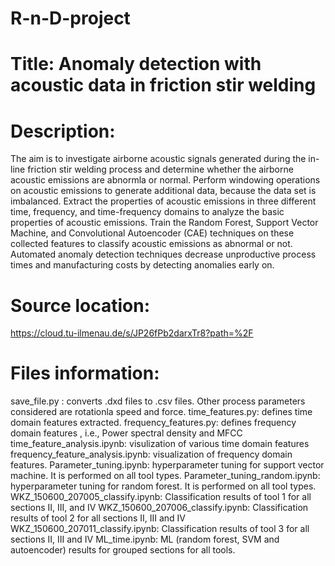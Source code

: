 # R-n-D-project
# Title: Anomaly detection with acoustic data in friction stir welding

# Description:
The aim is to investigate airborne acoustic signals generated during the in-line friction stir welding process and determine whether the airborne acoustic emissions are abnormla or normal. Perform windowing operations on acoustic emissions to generate additional data, because the data set is imbalanced. Extract the properties of acoustic emissions in three different time, frequency, and time-frequency domains to analyze the basic properties of acoustic emissions. Train the Random Forest, Support Vector Machine, and Convolutional Autoencoder (CAE) techniques on these collected features to classify acoustic emissions as abnormal or not. Automated anomaly detection
techniques decrease unproductive process times and manufacturing costs by detecting anomalies early on.

# Source location:
https://cloud.tu-ilmenau.de/s/JP26fPb2darxTr8?path=%2F

# Files information:
save_file.py : converts .dxd files to .csv files. Other process parameters considered are rotationla speed and force. 
time_features.py: defines time domain features extracted.
frequency_features.py: defines frequency domain features , i.e., Power spectral density and MFCC 
time_feature_analysis.ipynb: visulization of various time domain features
frequency_feature_analysis.ipynb: visualization of frequency domain features.
Parameter_tuning.ipynb: hyperparameter tuning for support vector machine. It is performed on all tool types.
Parameter_tuning_random.ipynb: hyperparameter tuning for random forest. It is performed on all tool types.
WKZ_150600_207005_classify.ipynb: Classification results of tool 1 for all sections II, III, and IV
WKZ_150600_207006_classify.ipynb: Classification results of tool 2 for all sections II, III and IV
WKZ_150600_207011_classify.ipynb: Classification results of tool 3 for all sections II, III and IV
ML_time.ipynb: ML (random forest, SVM and autoencoder) results for grouped sections for all tools. 




